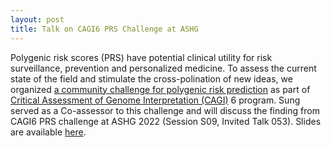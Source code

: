```yaml
---
layout: post
title: Talk on CAGI6 PRS Challenge at ASHG
---
```


Polygenic risk scores (PRS) have potential clinical utility for risk surveillance, prevention and personalized medicine. To assess the current state of the field and stimulate the cross-polination of new ideas, we organized [a community challenge for polygenic risk prediction](http://genomeinterpretation.org/cagi6-prs.html) as part of [Critical Assessment of Genome Interpretation (CAGI)](https://genomeinterpretation.org/) 6 program. Sung served as a Co-assessor to this challenge and will discuss the finding from CAGI6 PRS challenge at ASHG 2022 (Session S09, Invited Talk 053). Slides are available [here](http://https://sgchun.github.io/sungchunlab/20221006-ASHG-CAGI6.pdf).  

